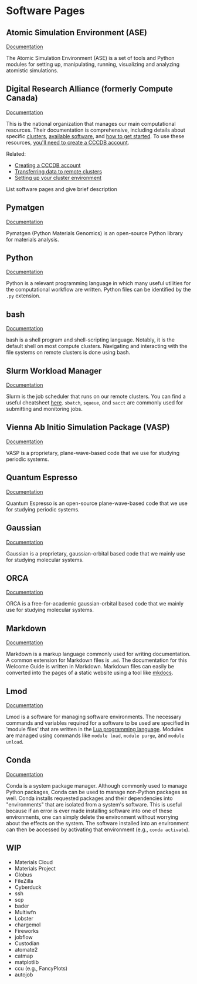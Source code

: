 # Software Pages

## Atomic Simulation Environment (ASE)

[Documentation][ase]

The Atomic Simulation Environment (ASE) is a set of tools and Python modules for
setting up, manipulating, running, visualizing and analyzing atomistic simulations. 

## Digital Research Alliance (formerly Compute Canada)

[Documentation][dra]

This is the national organization that manages our main computational resources.
Their documentation is comprehensive, including details about specific
[clusters][clusters], [available software][software], and [how to get started][get-started].
To use these resources, [you'll need to create a CCCDB account](tutorials/cccdb.md).

Related:

- [Creating a CCCDB account](tutorials/cccdb.md)
- [Transferring data to remote clusters](tutorials/data_transfer.md)
- [Setting up your cluster environment](tutorials/cluster_setup.md)

List software pages and give brief description

## Pymatgen

[Documentation][pymatgen]

Pymatgen (Python Materials Genomics) is an open-source Python library for materials analysis.

## Python

[Documentation][python]

Python is a relevant programming language in which many useful utilities for the
computational workflow are written. Python files can be identified by the `.py` extension.

## bash

[Documentation][bash]

bash is a shell program and shell-scripting language. Notably, it is the default shell
on most compute clusters. Navigating and interacting with the file systems on remote
clusters is done using bash.

## Slurm Workload Manager

[Documentation][slurm]

Slurm is the job scheduler that runs on our remote clusters. You can find a useful
cheatsheet [here][slurm-cheatsheet]. `sbatch`, `squeue`, and `sacct` are commonly
used for submitting and monitoring jobs.

## Vienna Ab Initio Simulation Package (VASP)

[Documentation][vasp]

VASP is a proprietary, plane-wave-based code that we use for studying periodic systems.

## Quantum Espresso

[Documentation][espresso]

Quantum Espresso is an open-source plane-wave-based code that we use for studying
periodic systems.

## Gaussian

[Documentation][gaussian]

Gaussian is a proprietary, gaussian-orbital based code that we mainly use for studying
molecular systems.

## ORCA

[Documentation][orca]

ORCA is a free-for-academic gaussian-orbital based code that we mainly use for studying
molecular systems.

## Markdown

[Documentation][markdown]

Markdown is a markup language commonly used for writing documentation. A common extension
for Markdown files is `.md`. The documentation for this Welcome Guide is written in
Markdown. Markdown files can easily be converted into the pages of a static website using
a tool like [mkdocs][mkdocs].

## Lmod

[Documentation][lmod]

Lmod is a software for managing software environments. The necessary commands
and variables required for a software to be used are specified in 'module files'
that are written in the [Lua programming language][lua]. Modules are managed using
commands like `module load`, `module purge`, and `module unload`.

## Conda

[Documentation][conda]

Conda is a system package manager. Although commonly used to manage
Python packages, Conda can be used to manage non-Python packages as well.
Conda installs requested packages and their dependencies into "environments"
that are isolated from a system's software. This is useful because if an error is
ever made installing software into one of these environments, one can simply delete
the environment without worrying about the effects on the system. The software
installed into an environment can then be accessed by activating that environment
(e.g., `conda activate`).

## WIP

- Materials Cloud
- Materials Project
- Globus
- FileZilla
- Cyberduck
- ssh
- scp
- bader
- Multiwfn
- Lobster
- chargemol
- Fireworks
- jobflow
- Custodian
- atomate2
- catmap
- matplotlib
- ccu (e.g., FancyPlots)
- autojob

[vasp]: https://www.vasp.at/wiki/index.php/Main_page
[ase]: https://wiki.fysik.dtu.dk/ase/index.html
[slurm]: https://slurm.schedmd.com/documentation.html
[dra]: https://docs.alliancecan.ca/wiki/Technical_documentation
[clusters]: https://docs.alliancecan.ca/wiki/National_systems#Compute_clusters
[software]: https://docs.alliancecan.ca/wiki/Available_software
[get-started]: https://docs.alliancecan.ca/wiki/Getting_started
[pymatgen]: https://pymatgen.org
[python]: https://www.python.org
[bash]: https://www.gnu.org/savannah-checkouts/gnu/bash/manual/bash.html
[slurm-cheatsheet]: https://slurm.schedmd.com/pdfs/summary.pdf
[gaussian]: https://gaussian.com/man/
[espresso]: https://www.quantum-espresso.org
[orca]: https://www.orcasoftware.de/tutorials_orca/index.html
[markdown]: https://www.markdownguide.org
[mkdocs]: https://www.mkdocs.org
[lmod]: https://lmod.readthedocs.io/en/latest/
[lua]: https://www.lua.org/docs.html
[conda]: https://conda.org
